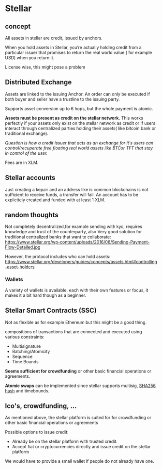 # Stellar
## concept
All assets in stellar are credit, issued by anchors.

When you hold assets in Stellar, you’re actually holding credit from a particular issuer that promises to return the real world value ( for example USD) when you return it.

License wise, this might pose a problem

## Distributed Exchange
Assets are linked to the issuing Anchor. An order can only be executed if both buyer and seller have a trustline to the issuing party.

Supports asset conversion up to 6 hops, but the whole payment is atomic.

**Assets must be present as credit on the stellar network.** 
This works perfectly if your assets only exist on the stellar network as credit or if users interact through centralized parties holding their assets( like bitcoin bank or traditional exchange).

_Question is how a credit issuer that acts as an exchange for it's users can control/recuperate free floating real world assets like BTCor TFT that stay in control of the user._

Fees are in XLM.
## Stellar accounts

Just creating a kepair and an address like is common blockchains is not sufficient to receive funds, a transfer will fail. An account has to be explicitely created and funded with at least 1 XLM.

## random thoughts

Not completely decentralized,for example sending with kyc, requires knowledge and trust of the counterparty, also 
Very good solution for traditional centralized banks that want to collaborate:
https://www.stellar.org/wp-content/uploads/2016/08/Sending-Payment-Flow-Detailed.jpg

However, the protocol includes who can hold assets: https://www.stellar.org/developers/guides/concepts/assets.html#controlling-asset-holders

### Wallets
A variety of wallets is available, each with their own features or focus, it makes it a bit hard though as a beginner.


## Stellar Smart Contracts (SSC)
Not as flexible as for example Ethereum but this might be a good thing.

compositions of transactions that are connected and executed using various constraints:
- Multisignature
- Batching/Atomicity
- Sequence
- Time Bounds

**Seems sufficient for crowdfunding** or other basic financial operations or agreements.

**Atomic swaps** can be implemented since stellar supports multisig, [SHA256 hash](https://www.stellar.org/developers/guides/concepts/multi-sig.html#hashx) and timebounds.

## Ico's, crowdfunding, ...
As mentioned above, the stellar platform is suited for for crowdfunding or other basic financial operations or agreements

Possible options to issue credit:
- Already be on the stellar platform with trusted credit.
- Accept fiat or cryptocurrencies directly and issue credit on the stellar platform

We would have to provide a small wallet if people do not already have one.



